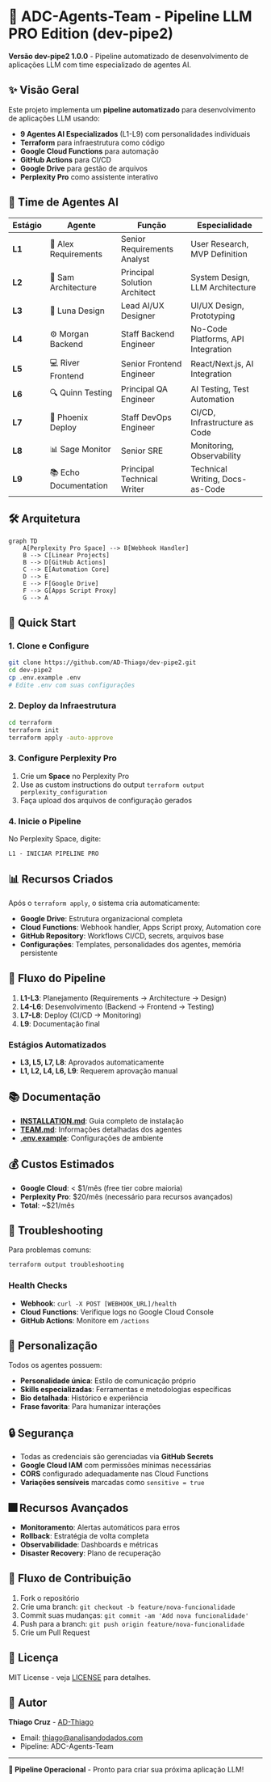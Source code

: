 # 🚀 ADC-Agents-Team - Pipeline LLM PRO Edition (dev-pipe2)

**Versão dev-pipe2 1.0.0** - Pipeline automatizado de desenvolvimento de aplicações LLM com time especializado de agentes AI.

## ✨ Visão Geral

Este projeto implementa um **pipeline automatizado** para desenvolvimento de aplicações LLM usando:

- **9 Agentes AI Especializados** (L1-L9) com personalidades individuais
- **Terraform** para infraestrutura como código
- **Google Cloud Functions** para automação
- **GitHub Actions** para CI/CD
- **Google Drive** para gestão de arquivos
- **Perplexity Pro** como assistente interativo

## 👥 Time de Agentes AI

| Estágio | Agente | Função | Especialidade |
|---------|---------|----------|---------------|
| **L1** | 🎯 Alex Requirements | Senior Requirements Analyst | User Research, MVP Definition |
| **L2** | 🏢️ Sam Architecture | Principal Solution Architect | System Design, LLM Architecture |
| **L3** | 🎨 Luna Design | Lead AI/UX Designer | UI/UX Design, Prototyping |
| **L4** | ⚙️ Morgan Backend | Staff Backend Engineer | No-Code Platforms, API Integration |
| **L5** | 💻 River Frontend | Senior Frontend Engineer | React/Next.js, AI Integration |
| **L6** | 🔍 Quinn Testing | Principal QA Engineer | AI Testing, Test Automation |
| **L7** | 🚀 Phoenix Deploy | Staff DevOps Engineer | CI/CD, Infrastructure as Code |
| **L8** | 📊 Sage Monitor | Senior SRE | Monitoring, Observability |
| **L9** | 📚 Echo Documentation | Principal Technical Writer | Technical Writing, Docs-as-Code |

## 🛠️ Arquitetura

```mermaid
graph TD
    A[Perplexity Pro Space] --> B[Webhook Handler]
    B --> C[Linear Projects]
    B --> D[GitHub Actions]
    C --> E[Automation Core]
    D --> E
    E --> F[Google Drive]
    F --> G[Apps Script Proxy]
    G --> A
```

## 🚀 Quick Start

### 1. Clone e Configure
```bash
git clone https://github.com/AD-Thiago/dev-pipe2.git
cd dev-pipe2
cp .env.example .env
# Edite .env com suas configurações
```

### 2. Deploy da Infraestrutura
```bash
cd terraform
terraform init
terraform apply -auto-approve
```

### 3. Configure Perplexity Pro
1. Crie um **Space** no Perplexity Pro
2. Use as custom instructions do output `terraform output perplexity_configuration`
3. Faça upload dos arquivos de configuração gerados

### 4. Inicie o Pipeline
No Perplexity Space, digite:
```
L1 - INICIAR PIPELINE PRO
```

## 📊 Recursos Criados

Após o `terraform apply`, o sistema cria automaticamente:

- **Google Drive**: Estrutura organizacional completa
- **Cloud Functions**: Webhook handler, Apps Script proxy, Automation core
- **GitHub Repository**: Workflows CI/CD, secrets, arquivos base
- **Configurações**: Templates, personalidades dos agentes, memória persistente

## 🔄 Fluxo do Pipeline

1. **L1-L3**: Planejamento (Requirements → Architecture → Design)
2. **L4-L6**: Desenvolvimento (Backend → Frontend → Testing)
3. **L7-L8**: Deploy (CI/CD → Monitoring)
4. **L9**: Documentação final

### Estágios Automatizados
- **L3, L5, L7, L8**: Aprovados automaticamente
- **L1, L2, L4, L6, L9**: Requerem aprovação manual

## 📚 Documentação

- **[INSTALLATION.md](docs/INSTALLATION.md)**: Guia completo de instalação
- **[TEAM.md](TEAM.md)**: Informações detalhadas dos agentes
- **[.env.example](.env.example)**: Configurações de ambiente

## 💰 Custos Estimados

- **Google Cloud**: < $1/mês (free tier cobre maioria)
- **Perplexity Pro**: $20/mês (necessário para recursos avançados)
- **Total**: ~$21/mês

## 🔧 Troubleshooting

Para problemas comuns:
```bash
terraform output troubleshooting
```

### Health Checks
- **Webhook**: `curl -X POST [WEBHOOK_URL]/health`
- **Cloud Functions**: Verifique logs no Google Cloud Console
- **GitHub Actions**: Monitore em `/actions`

## 🎨 Personalização

Todos os agentes possuem:
- **Personalidade única**: Estilo de comunicação próprio
- **Skills especializadas**: Ferramentas e metodologias específicas
- **Bio detalhada**: Histórico e experiência
- **Frase favorita**: Para humanizar interações

## 🔒 Segurança

- Todas as credenciais são gerenciadas via **GitHub Secrets**
- **Google Cloud IAM** com permissões mínimas necessárias
- **CORS** configurado adequadamente nas Cloud Functions
- **Variações sensíveis** marcadas como `sensitive = true`

## 🎆 Recursos Avançados

- **Monitoramento**: Alertas automáticos para erros
- **Rollback**: Estratégia de volta completa
- **Observabilidade**: Dashboards e métricas
- **Disaster Recovery**: Plano de recuperação

## 🔄 Fluxo de Contribuição

1. Fork o repositório
2. Crie uma branch: `git checkout -b feature/nova-funcionalidade`
3. Commit suas mudanças: `git commit -am 'Add nova funcionalidade'`
4. Push para a branch: `git push origin feature/nova-funcionalidade`
5. Crie um Pull Request

## 📜 Licença

MIT License - veja [LICENSE](LICENSE) para detalhes.

## 👤 Autor

**Thiago Cruz** - [AD-Thiago](https://github.com/AD-Thiago)
- Email: thiago@analisandodados.com
- Pipeline: ADC-Agents-Team

---

**🎉 Pipeline Operacional** - Pronto para criar sua próxima aplicação LLM!
